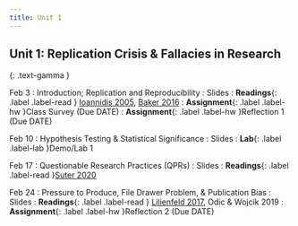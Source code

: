 ```yaml
---
title: Unit 1
---
```


## Unit 1: Replication Crisis & Fallacies in Research
{: .text-gamma }


Feb 3
: Introduction; Replication and Reproducibility
  : Slides
: **Readings**{: .label .label-read }
[Ioannidis 2005](https://journals.plos.org/plosmedicine/article/file?id=10.1371/journal.pmed.0020124&type=printable), 
[Baker 2016](https://www.nature.com/news/1-500-scientists-lift-the-lid-on-reproducibility-1.19970)
: **Assignment**{: .label .label-hw }Class Survey (Due DATE)
: **Assignment**{: .label .label-hw }Reflection 1 (Due DATE)


Feb 10
: Hypothesis Testing & Statistical Significance
  : Slides
: **Lab**{: .label .label-lab }Demo/Lab 1


Feb 17
: Questionable Research Practices (QPRs)
  : Slides
: **Readings**{: .label .label-read }[Suter 2020](https://journals.sagepub.com/doi/10.1177/1084822320934468?icid=int.sj-full-text.citing-articles.2)


Feb 24
: Pressure to Produce, File Drawer Problem, & Publication Bias
  : Slides
: **Readings**{: .label .label-read }
[Lilienfeld 2017](https://journals.sagepub.com/doi/pdf/10.1177/1745691616687745), 
Odic & Wojcik 2019
: **Assignment**{: .label .label-hw }Reflection 2 (Due DATE)